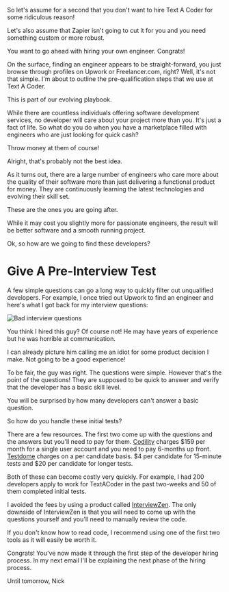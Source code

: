 So let's assume for a second that you don't want to hire Text A Coder for some ridiculous reason!

Let's also assume that Zapier isn't going to cut it for you and you need something custom or more robust.

You want to go ahead with hiring your own engineer. Congrats!

On the surface, finding an engineer appears to be straight-forward, you just browse through profiles on Upwork or Freelancer.com, right? Well, it's not that simple. I'm about to outline the pre-qualification steps that we use at Text A Coder.

This is part of our evolving playbook.

While there are countless individuals offering software development services, no developer will care about your project more than you. It's just a fact of life. So what do you do when you have a marketplace filled with engineers who are just looking for quick cash?

Throw money at them of course!

Alright, that's probably not the best idea.

As it turns out, there are a large number of engineers who care more about the quality of their software more than just delivering a functional product for money. They are continuously learning the latest technologies and evolving their skill set.

These are the ones you are going after.

While it may cost you slightly more for passionate engineers, the result will be better software and a smooth running project.

Ok, so how are we going to find these developers?

# Give A Pre-Interview Test
A few simple questions can go a long way to quickly filter out unqualified developers. For example, I once tried out Upwork to find an engineer and here's what I got back for my interview questions:

![Bad interview questions](https://s3.amazonaws.com/assets.textacoder.com/img/flawless-development/hiring/1-bad-questions.png)

You think I hired this guy? Of course not! He may have years of experience but he was horrible at communication.

I can already picture him calling me an idiot for some product decision I make. Not going to be a good experience!

To be fair, the guy was right. The questions were simple. However that's the point of the questions! They are supposed to be quick to answer and verify that the developer has a basic skill level.

You will be surprised by how many developers can't answer a basic question.

So how do you handle these initial tests?

There are a few resources. The first two come up with the questions and the answers but you'll need to pay for them. [Codility](https://codility.com/) charges $159 per month for a single user account and you need to pay 6-months up front. [Testdome](https://www.testdome.com/) charges on a per candidate basis. $4 per candidate for 15-minute tests and $20 per candidate for longer tests.

Both of these can become costly very quickly. For example, I had 200 developers apply to work for TextACoder in the past two-weeks and 50 of them completed initial tests.

I avoided the fees by using a product called [InterviewZen](https://www.interviewzen.com/). The only downside of InterviewZen is that you will need to come up with the questions yourself and you'll need to manually review the code.

If you don't know how to read code, I recommend using one of the first two tools as it will easily be worth it.

Congrats! You've now made it through the first step of the developer hiring process. In my next email I'll be explaining the next phase of the hiring process.

Until tomorrow,
Nick

